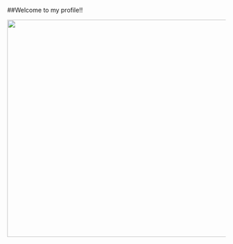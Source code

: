 ##Welcome to my profile!!

<image src="https://pa1.narvii.com/7794/54a8389882cf92efbe3d01e62600156672f78cb0r1-511-200_hq.gif" width="950" height="500">
